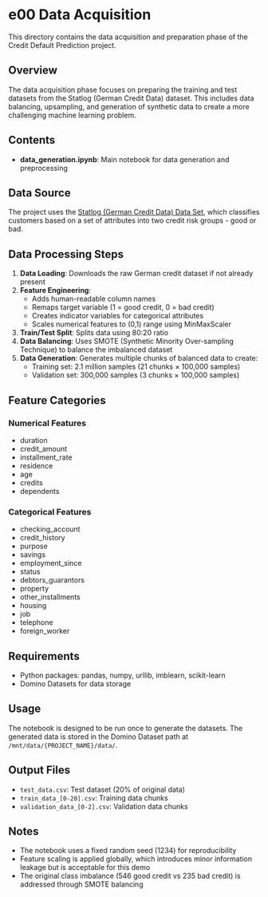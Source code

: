 # e00 Data Acquisition

This directory contains the data acquisition and preparation phase of the Credit Default Prediction project.

## Overview

The data acquisition phase focuses on preparing the training and test datasets from the Statlog (German Credit Data) dataset. This includes data balancing, upsampling, and generation of synthetic data to create a more challenging machine learning problem.

## Contents

- **data_generation.ipynb**: Main notebook for data generation and preprocessing

## Data Source

The project uses the [Statlog (German Credit Data) Data Set](https://archive.ics.uci.edu/ml/datasets/statlog+(german+credit+data)), which classifies customers based on a set of attributes into two credit risk groups - good or bad.

## Data Processing Steps

1. **Data Loading**: Downloads the raw German credit dataset if not already present
2. **Feature Engineering**: 
   - Adds human-readable column names
   - Remaps target variable (1 = good credit, 0 = bad credit)
   - Creates indicator variables for categorical attributes
   - Scales numerical features to (0,1) range using MinMaxScaler
3. **Train/Test Split**: Splits data using 80:20 ratio
4. **Data Balancing**: Uses SMOTE (Synthetic Minority Over-sampling Technique) to balance the imbalanced dataset
5. **Data Generation**: Generates multiple chunks of balanced data to create:
   - Training set: 2.1 million samples (21 chunks × 100,000 samples)
   - Validation set: 300,000 samples (3 chunks × 100,000 samples)

## Feature Categories

### Numerical Features
- duration
- credit_amount
- installment_rate
- residence
- age
- credits
- dependents

### Categorical Features
- checking_account
- credit_history
- purpose
- savings
- employment_since
- status
- debtors_guarantors
- property
- other_installments
- housing
- job
- telephone
- foreign_worker

## Requirements

- Python packages: pandas, numpy, urllib, imblearn, scikit-learn
- Domino Datasets for data storage

## Usage

The notebook is designed to be run once to generate the datasets. The generated data is stored in the Domino Dataset path at `/mnt/data/{PROJECT_NAME}/data/`.

## Output Files

- `test_data.csv`: Test dataset (20% of original data)
- `train_data_[0-20].csv`: Training data chunks
- `validation_data_[0-2].csv`: Validation data chunks

## Notes

- The notebook uses a fixed random seed (1234) for reproducibility
- Feature scaling is applied globally, which introduces minor information leakage but is acceptable for this demo
- The original class imbalance (546 good credit vs 235 bad credit) is addressed through SMOTE balancing